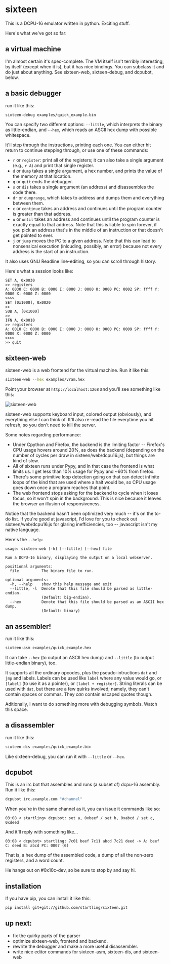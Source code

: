 # sixteen

This is a DCPU-16 emulator written in python. Exciting stuff.

Here's what we've got so far:

## a virtual machine 

I'm almost certain it's spec-complete. The VM itself isn't terribly interesting, by itself (except when it is), but it has nice bindings. You can subclass it and do just about anything. See sixteen-web, sixteen-debug, and dcpubot, below.

## a basic debugger

run it like this:

````sh
sixteen-debug examples/quick_example.bin
````

You can specify two different options: `--little`, which interprets the binary as little-endian, and `--hex`, which reads an ASCII hex dump with possible whitespace.

It'll step through the instructions, printing each one. You can either hit return to continue stepping through, or use one of these commands:

* `r` or `register`: print all of the registers; it can also take a single argument (e.g., `r A`) and print that single register.
* `d` or `dump` takes a single argument, a hex number, and prints the value of the memory at that location.
* `q` or `quit` ends the debugger.
* `s` or `dis` takes a single argument (an address) and disassembles the code there.
* `dr` or `dumprange`, which takes to address and dumps them and everything between them.
* `c` or `continue` takes an address and continues until the program counter is greater than that address.
* `u` or `until` takes an address and continues until the program counter is exactly equal to that address. Note that this is liable to spin forever, if you pick an address that's in the middle of an instruction or that doesn't get pointed to ever.
* `j` or `jump` moves the PC to a given address. Note that this can lead to nonsensical execution (inlcuding, possibly, an error) because not every address is the start of an instruction.

It also uses GNU Readline line-editing, so you can scroll through history.

Here's what a session looks like:

````
SET A, 0x0030
>> registers
A: 0030 C: 0000 B: 0000 I: 0000 J: 0000 O: 0000 PC: 0002 SP: ffff Y: 0000 X: 0000 Z: 0000
>>>> 
SET [0x1000], 0x0020
>> 
SUB A, [0x1000]
>> 
IFN A, 0x0010
>> registers
A: 0010 C: 0000 B: 0000 I: 0000 J: 0000 O: 0000 PC: 0009 SP: ffff Y: 0000 X: 0000 Z: 0000
>>>> 
>> quit
````

## sixteen-web

sixteen-web is a web frontend for the virtual machine. Run it like this:

````sh
sixteen-web --hex examples/vram.hex
````

Point your browser at `http://localhost:1268` and you'll see something like this:

![sixteen-web](https://github.com/startling/sixteen/blob/master/sixteen.png?raw=true)

sixteen-web supports keyboard input, colored output (obviously), and everything else I can think of. It'll also re-read the file everytime you hit refresh, so you don't need to kill the server. 

Some notes regarding performance:

* Under Cpython and Firefox, the backend is the limiting factor -- Firefox's CPU usage hovers around 20%, as does the backend (depending on the number of cycles per draw in sixteen/web/dcpu16.js), but things are kind of slow.
* All of sixteen runs under Pypy, and in that case the frontend is what limits us. I get less than 10% usage for Pypy and ~60% from firefox.
* There's some primitive loop detection going on that can detect infinite loops of the kind that are used where a halt would be, so CPU usage goes down once a program reaches that point.
* The web frontend stops asking for the backend to cycle when it loses focus, so it won't spin in the background. This is nice because it leaves the browser an illusion of responsiveness.

Notice that the backend hasn't been optimized very much -- it's on the to-do list. If you're good at javascript, I'd love for you to check out sixteen/web/dcpu16.js for glaring inefficiencies, too -- javascript isn't my native language.

Here's the `--help`:

````
usage: sixteen-web [-h] [--little] [--hex] file

Run a DCPU-16 binary, displaying the output on a local webserver.

positional arguments:
  file          The binary file to run.

optional arguments:
  -h, --help    show this help message and exit
  --little, -l  Denote that this file should be parsed as little-endian.
                (Default: big-endian).
  --hex         Denote that this file should be parsed as an ASCII hex dump.
                (Default: binary)
````

## an assembler!

run it like this:

````sh
sixteen-asm examples/quick_example.hex
````

It can take `--hex` (to output an ASCII hex dump) and `--little` (to output little-endian binary), too.

It supports all the ordinary opcodes, plus the pseudo-intructions `dat` and `jmp` and labels. Labels can be used like `label` where any value would go, or `[label]` (to use it as a pointer), or `[label + register]`. String literals can be used with `dat`, but there are a few quirks involved; namely, they can't contain spaces or commas. They *can* contain escaped quotes though.

Aditionally, I want to do something more with debugging symbols. Watch this space.

## a disassembler

run it like this:

````sh
sixteen-dis examples/quick_example.bin
````

Like sixteen-debug, you can run it with `--little` or `--hex`.


## dcpubot

This is an irc bot that assembles and runs (a subset of) dcpu-16 assembly. Run it like this:

````sh
dcpubot irc.example.com "#channel"
````

When you're in the same channel as it, you can issue it commands like so:

````
03:08 < startling> dcpubot: set a, 0xbeef / set b, 0xabcd / set c, 0xdeed
````

And it'll reply with something like...

````
03:08 < dcpubot> startling: 7c01 beef 7c11 abcd 7c21 deed -> A: beef C: deed B: abcd PC: 0007 (6)
````

That is, a hex dump of the assembled code, a dump of all the non-zero registers, and a word count.

He hangs out on #0x10c-dev, so be sure to stop by and say hi.


## installation

If you have pip, you can install it like this:

````sh
pip install git+git://github.com/startling/sixteen.git
````

## up next:

* fix the quirky parts of the parser
* optimize sixteen-web, frontend and backend.
* rewrite the debugger and make a more useful disassembler.
* write nice editor commands for sixteen-asm, sixteen-dis, and sixteen-web
